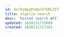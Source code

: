 ```yaml
---
id: As7XsQpqPnQknV7GRLZIT
title: algolia-search
desc: 'hosted search API'
updated: 1638131733869
created: 1638131717163
---
```


